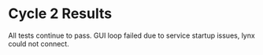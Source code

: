 # Cycle 2 Results

All tests continue to pass. GUI loop failed due to service startup issues, lynx could not connect.
